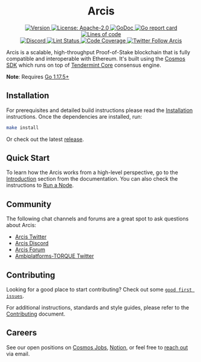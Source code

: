 <!--
parent:
  order: false
-->

<div align="center">
  <h1> Arcis </h1>
</div>

<!-- TODO: add banner -->
<!-- ![banner](docs/ethermint.jpg) -->

<div align="center">
  <a href="https://github.com/Ambiplatforms-TORQUE/arcis/releases/latest">
    <img alt="Version" src="https://img.shields.io/github/tag/Ambiplatforms-TORQUE/arcis.svg" />
  </a>
  <a href="https://github.com/Ambiplatforms-TORQUE/arcis/blob/main/LICENSE">
    <img alt="License: Apache-2.0" src="https://img.shields.io/github/license/Ambiplatforms-TORQUE/arcis.svg" />
  </a>
  <a href="https://pkg.go.dev/github.com/Ambiplatforms-TORQUE/arcis">
    <img alt="GoDoc" src="https://godoc.org/github.com/Ambiplatforms-TORQUE/arcis?status.svg" />
  </a>
  <a href="https://goreportcard.com/report/github.com/Ambiplatforms-TORQUE/arcis">
    <img alt="Go report card" src="https://goreportcard.com/badge/github.com/Ambiplatforms-TORQUE/arcis"/>
  </a>
  <a href="https://bestpractices.coreinfrastructure.org/projects/5018">
    <img alt="Lines of code" src="https://img.shields.io/tokei/lines/github/Ambiplatforms-TORQUE/arcis">
  </a>
</div>
<div align="center">
  <a href="https://discord.gg/arcis">
    <img alt="Discord" src="https://img.shields.io/discord/809048090249134080.svg" />
  </a>
  <a href="https://github.com/Ambiplatforms-TORQUE/arcis/actions?query=branch%3Amain+workflow%3ALint">
    <img alt="Lint Status" src="https://github.com/Ambiplatforms-TORQUE/arcis/actions/workflows/lint.yml/badge.svg?branch=main" />
  </a>
  <a href="https://codecov.io/gh/Ambiplatforms-TORQUE/arcis">
    <img alt="Code Coverage" src="https://codecov.io/gh/Ambiplatforms-TORQUE/arcis/branch/main/graph/badge.svg" />
  </a>
  <a href="https://twitter.com/ArcisOrg">
    <img alt="Twitter Follow Arcis" src="https://img.shields.io/twitter/follow/ArcisOrg"/>
  </a>
</div>

Arcis is a scalable, high-throughput Proof-of-Stake blockchain that is fully compatible and
interoperable with Ethereum. It's built using the [Cosmos SDK](https://github.com/cosmos/cosmos-sdk/) which runs on top of [Tendermint Core](https://github.com/tendermint/tendermint) consensus engine.

**Note**: Requires [Go 1.17.5+](https://golang.org/dl/)

## Installation

For prerequisites and detailed build instructions please read the [Installation](https://arcis.dev/quickstart/installation.html) instructions. Once the dependencies are installed, run:

```bash
make install
```

Or check out the latest [release](https://github.com/Ambiplatforms-TORQUE/arcis/releases).

## Quick Start

To learn how the Arcis works from a high-level perspective, go to the [Introduction](https://arcis.dev/intro/overview.html) section from the documentation. You can also check the instructions to [Run a Node](https://arcis.dev/quickstart/run_node.html).

## Community

The following chat channels and forums are a great spot to ask questions about Arcis:

- [Arcis Twitter](https://twitter.com/ArcisOrg)
- [Arcis Discord](https://discord.gg/arcis)
- [Arcis Forum](https://commonwealth.im/arcis)
- [Ambiplatforms-TORQUE Twitter](https://twitter.com/Ambiplatforms-TORQUEHQ)

## Contributing

Looking for a good place to start contributing? Check out some [`good first issues`](https://github.com/Ambiplatforms-TORQUE/arcis/issues?q=is%3Aopen+is%3Aissue+label%3A%22good+first+issue%22).

For additional instructions, standards and style guides, please refer to the [Contributing](./CONTRIBUTING.md) document.

## Careers

See our open positions on [Cosmos Jobs](https://jobs.cosmos.network/project/arcis-d0sk1uxuh-remote/), [Notion](https://Ambiplatforms-TORQUE.notion.site), or feel free to [reach out](mailto:careers@thars.is) via email.
